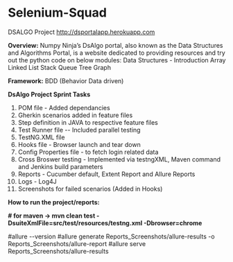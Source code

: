 # Selenium-Squad
DSALGO Project
http://dsportalapp.herokuapp.com

**Overview:**
Numpy Ninja’s DsAlgo portal, also known as the Data Structures and Algorithms Portal, is a website dedicated to providing resources and try out the python code on below modules:
Data Structures - Introduction
Array
Linked List
Stack
Queue
Tree
Graph


**Framework:** BDD (Behavior Data driven)


**DsAlgo Project Sprint Tasks**
1. POM file - Added dependancies
2. Gherkin scenarios added in feature files
3. Step definition in JAVA to respective feature files
4. Test Runner file -- Included parallel testing
5. TestNG.XML file 
6. Hooks file - Browser launch and tear down
7. Config Properties file - to fetch login related data
8. Cross Broswer testing - Implemented via testngXML, Maven command and Jenkins build parameters
9. Reports - Cucumber default, Extent Report and Allure Reports
10. Logs - Log4J
11. Screenshots for failed scenarios (Added in Hooks)


**How to run the project/reports:**

**# for maven -> mvn clean test -DsuiteXmlFile=src/test/resources/testng.xml -Dbrowser=chrome**

#allure --version
#allure generate Reports_Screenshots/allure-results -o Reports_Screenshots/allure-report
#allure serve Reports_Screenshots/allure-results




